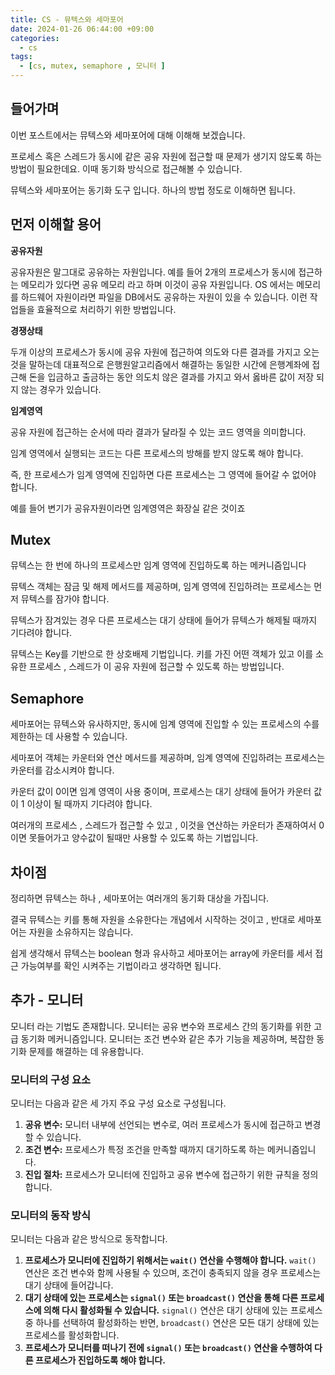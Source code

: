 ```yaml
---
title: CS - 뮤텍스와 세마포어
date: 2024-01-26 06:44:00 +09:00
categories:
  - cs
tags:
  - [cs, mutex, semaphore , 모니터 ]
---
```

## 들어가며

이번 포스트에서는 뮤텍스와 세마포어에 대해 이해해 보겠습니다.

프로세스 혹은 스레드가 동시에 같은 공유 자원에 접근할 때 문제가 생기지 않도록 하는 방법이 필요한데요. 이때 동기화 방식으로 접근해볼 수 있습니다. 

뮤텍스와 세마포어는 동기화 도구 입니다. 하나의 방법 정도로 이해하면 됩니다.

## 먼저 이해할 용어

**공유자원**

공유자원은 말그대로 공유하는 자원입니다. 예를 들어 2개의 프로세스가 동시에 접근하는 메모리가 있다면 공유 메모리 라고 하며 이것이 공유 자원입니다. OS 에서는 메모리를 하드웨어 자원이라면 파일을 DB에서도 공유하는 자원이 있을 수 있습니다. 이런 작업들을 효율적으로 처리하기 위한 방법입니다.

**경쟁상태**

두개 이상의 프로세스가 동시에 공유 자원에 접근하여 의도와 다른 결과를 가지고 오는 것을 말하는데 대표적으로 은행원알고리즘에서 해결하는 동일한 시간에 은행계좌에 접근해 돈을 입금하고 출금하는 동안 의도치 않은 결과를 가지고 와서 옳바른 값이 저장 되지 않는 경우가 있습니다.

**임계영역**

공유 자원에 접근하는 순서에 따라 결과가 달라질 수 있는 코드 영역을 의미합니다. 

임계 영역에서 실행되는 코드는 다른 프로세스의 방해를 받지 않도록 해야 합니다.

즉, 한 프로세스가 임계 영역에 진입하면 다른 프로세스는 그 영역에 들어갈 수 없어야 합니다.

예를 들어 변기가 공유자원이라면 임계영역은 화장실 같은 것이죠

## Mutex

뮤텍스는 한 번에 하나의 프로세스만 임계 영역에 진입하도록 하는 메커니즘입니다

뮤텍스 객체는 잠금 및 해제 메서드를 제공하며, 임계 영역에 진입하려는 프로세스는 먼저 뮤텍스를 잠가야 합니다. 

뮤텍스가 잠겨있는 경우 다른 프로세스는 대기 상태에 들어가 뮤텍스가 해제될 때까지 기다려야 합니다.

뮤텍스는 Key를 기반으로 한 상호배제 기법입니다. 키를 가진 어떤 객체가 있고 이를 소유한 프로세스 , 스레드가 이 공유 자원에 접근할 수 있도록 하는 방법입니다.

## Semaphore

세마포어는 뮤텍스와 유사하지만, 동시에 임계 영역에 진입할 수 있는 프로세스의 수를 제한하는 데 사용할 수 있습니다.

 세마포어 객체는 카운터와 연산 메서드를 제공하며, 임계 영역에 진입하려는 프로세스는 카운터를 감소시켜야 합니다. 

카운터 값이 0이면 임계 영역이 사용 중이며, 프로세스는 대기 상태에 들어가 카운터 값이 1 이상이 될 때까지 기다려야 합니다.

여러개의 프로세스 , 스레드가 접근할 수 있고 , 이것을 연산하는 카운터가 존재하여서 0이면 못들어가고 양수값이 될때만 사용할 수 있도록 하는 기법입니다.

## 차이점

정리하면 뮤텍스는 하나 , 세마포어는 여러개의 동기화 대상을 가집니다. 

결국 뮤텍스는 키를 통해 자원을 소유한다는 개념에서 시작하는 것이고 , 반대로 세마포어는 자원을 소유하지는 않습니다.

쉽게 생각해서 뮤텍스는 boolean 형과 유사하고 세마포어는 array에 카운터를 세서 접근 가능여부를 확인 시켜주는 기법이라고 생각하면 됩니다.

## 추가 - 모니터

모니터 라는 기법도 존재합니다. 모니터는 공유 변수와 프로세스 간의 동기화를 위한 고급 동기화 메커니즘입니다. 모니터는 조건 변수와 같은 추가 기능을 제공하며, 복잡한 동기화 문제를 해결하는 데 유용합니다.

### 모니터의 구성 요소

모니터는 다음과 같은 세 가지 주요 구성 요소로 구성됩니다.

1. **공유 변수:** 모니터 내부에 선언되는 변수로, 여러 프로세스가 동시에 접근하고 변경할 수 있습니다.
2. **조건 변수:** 프로세스가 특정 조건을 만족할 때까지 대기하도록 하는 메커니즘입니다.
3. **진입 절차:** 프로세스가 모니터에 진입하고 공유 변수에 접근하기 위한 규칙을 정의합니다.

### 모니터의 동작 방식

모니터는 다음과 같은 방식으로 동작합니다.

1. **프로세스가 모니터에 진입하기 위해서는 `wait()` 연산을 수행해야 합니다.** `wait()` 연산은 조건 변수와 함께 사용될 수 있으며, 조건이 충족되지 않을 경우 프로세스는 대기 상태에 들어갑니다.
2. **대기 상태에 있는 프로세스는 `signal()` 또는 `broadcast()` 연산을 통해 다른 프로세스에 의해 다시 활성화될 수 있습니다.** `signal()` 연산은 대기 상태에 있는 프로세스 중 하나를 선택하여 활성화하는 반면, `broadcast()` 연산은 모든 대기 상태에 있는 프로세스를 활성화합니다.
3. **프로세스가 모니터를 떠나기 전에 `signal()` 또는 `broadcast()` 연산을 수행하여 다른 프로세스가 진입하도록 해야 합니다.**